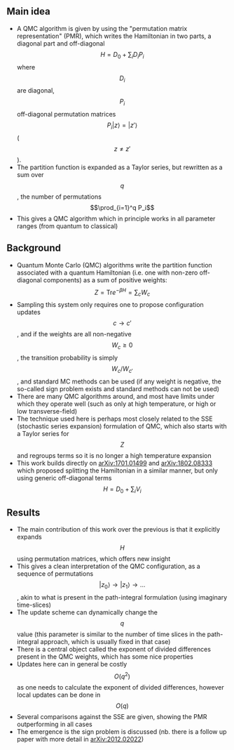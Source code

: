 ## Main idea
* A QMC algorithm is given by using the "permutation matrix representation" (PMR), which writes the Hamiltonian in two parts, a diagonal part and off-diagonal $$H=D_0 + \sum_i D_i P_i$$ where $$D_i$$ are diagonal, $$P_i$$ off-diagonal permutation matrices $$P_i \vert z\rangle =\vert z'\rangle $$ ($$z\neq z'$$).
* The partition function is expanded as a Taylor series, but rewritten as a sum over $$q$$, the number of permutations $$\prod_{i=1}^q P_i$$
* This gives a QMC algorithm which in principle works in all parameter ranges (from quantum to classical)


## Background
* Quantum Monte Carlo (QMC) algorithms write the partition function associated with a quantum Hamiltonian (i.e. one with non-zero off-diagonal components) as a sum of positive weights: $$Z = \mathrm{Tr} e^{-\beta H} = \sum_c W_c$$
* Sampling this system only requires one to propose configuration updates $$c\rightarrow c'$$, and if the weights are all non-negative $$W_c \ge 0$$, the transition probability is simply $$W_c/W_{c'}$$, and standard MC methods can be used (if any weight is negative, the so-called sign problem exists and standard methods can not be used)
* There are many QMC algorithms around, and most have limits under which they operate well (such as only at high temperature, or high or low transverse-field)
* The technique used here is perhaps most closely related to the SSE (stochastic series expansion) formulation of QMC, which also starts with a Taylor series for $$Z$$ and regroups terms so it is no longer a high temperature expansion
* This work builds directly on [arXiv:1701.01499](https://arxiv.org/abs/1701.01499) and [arXiv:1802.08333](https://arxiv.org/abs/1802.08333) which proposed splitting the Hamiltonian in a similar manner, but only using generic off-diagonal terms $$H = D_0 + \sum_i V_i$$


## Results
* The main contribution of this work over the previous is that it explicitly expands $$H$$ using permutation matrices, which offers new insight
* This gives a clean interpretation of the QMC configuration, as a sequence of permutations $$\vert z_0\rangle \rightarrow \vert z_1\rangle \rightarrow \dots $$, akin to what is present in the path-integral formulation (using imaginary time-slices)
* The update scheme can dynamically change the $$q$$ value (this parameter is similar to the number of time slices in the path-integral approach, which is usually fixed in that case)
* There is a central object called the exponent of divided differences present in the QMC weights, which has some nice properties
* Updates here can in general be costly $$O(q^2)$$ as one needs to calculate the exponent of divided differences, however local updates can be done in $$O(q)$$
* Several comparisons against the SSE are given, showing the PMR outperforming in all cases
* The emergence is the sign problem is discussed (nb. there is a follow up paper with more detail in [arXiv:2012.02022](https://arxiv.org/abs/2012.02022))

